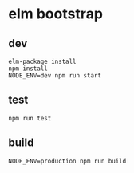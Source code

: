 # elm bootstrap

## dev

```
elm-package install
npm install
NODE_ENV=dev npm run start
```

## test

```
npm run test
```

## build

```
NODE_ENV=production npm run build
```

